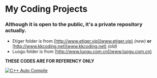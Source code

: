 # My Coding Projects

### Although it is open to the public, it's a private repository actually.

* Etiger folder is from [http://www.etiger.vip](www.etiger.vip) *(new)* **or** [http://www.kkcoding.net](www.kkcoding.net) *(old)*
* Luogu folder is from [http://www.luogu.com.cn](www.luogu.com.cn)

**THESE CODES ARE FOR REFERENCY ONLY**

[![C++ Auto Compile](https://github.com/langningchen/Coding/actions/workflows/C++%20Auto%20Compile.yml/badge.svg?branch=main)](https://github.com/langningchen/Coding/actions/workflows/C++%20Auto%20Compile.yml)